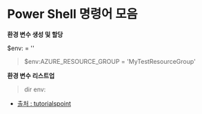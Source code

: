 # Power Shell 명령어 모음

**환경 변수 생성 및 할당**

$env:<envrionment variable name> = '<environment variable value>'

> $env:AZURE_RESOURCE_GROUP = 'MyTestResourceGroup'

**환경 변수 리스트업**

> dir env:

- [출처 : tutorialspoint](https://www.tutorialspoint.com/how-to-set-environment-variables-using-powershell?msclkid=7385124bcf8e11ecadb4331475d6bd4a)